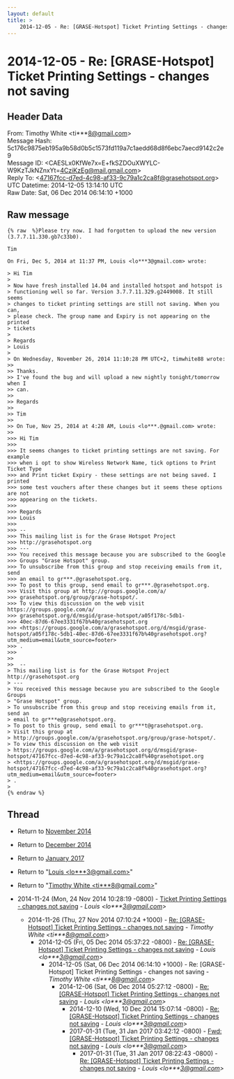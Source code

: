 ```yaml
---
layout: default
title: >
    2014-12-05 - Re: [GRASE-Hotspot] Ticket Printing Settings - changes not saving
---
```


# 2014-12-05 - Re: [GRASE-Hotspot] Ticket Printing Settings - changes not saving

## Header Data

From: Timothy White \<ti***8@gmail.com\><br>
Message Hash: 5c176c9875eb195a9b58d0b5c1573fd119a7c1aedd68d8f6ebc7aecd9142c2e9<br>
Message ID: \<CAESLx0KfWe7x=E+fkSZDOuXWYLC-W9KzTJkNZnxYt=4CziKzEg@mail.gmail.com\><br>
Reply To: \<47167fcc-d7ed-4c98-af33-9c79a1c2ca8f@grasehotspot.org\><br>
UTC Datetime: 2014-12-05 13:14:10 UTC<br>
Raw Date: Sat, 06 Dec 2014 06:14:10 +1000<br>

## Raw message

```
{% raw  %}Please try now. I had forgotten to upload the new version
(3.7.7.11.330.gb7c33b0).

Tim

On Fri, Dec 5, 2014 at 11:37 PM, Louis <lo***3@gmail.com> wrote:

> Hi Tim
>
> Now have fresh installed 14.04 and installed hotspot and hotspot is
> functioning well so far. Version 3.7.7.11.329.g2449008. It still seems
> changes to ticket printing settings are still not saving. When you can,
> please check. The group name and Expiry is not appearing on the printed
> tickets
>
> Regards
> Louis
>
> On Wednesday, November 26, 2014 11:10:28 PM UTC+2, timwhite88 wrote:
>>
>> Thanks.
>> I've found the bug and will upload a new nightly tonight/tomorrow when I
>> can.
>>
>> Regards
>>
>> Tim
>>
>> On Tue, Nov 25, 2014 at 4:28 AM, Louis <lo***.@gmail.com> wrote:
>>
>>> Hi Tim
>>>
>>> It seems changes to ticket printing settings are not saving. For example
>>> when i opt to show Wireless Network Name, tick options to Print Ticket Type
>>> and Print ticket Expiry - these settings are not being saved. I printed
>>> some test vouchers after these changes but it seems these options are not
>>> appearing on the tickets.
>>>
>>> Regards
>>> Louis
>>>
>>> --
>>> This mailing list is for the Grase Hotspot Project
>>> http://grasehotspot.org
>>> ---
>>> You received this message because you are subscribed to the Google
>>> Groups "Grase Hotspot" group.
>>> To unsubscribe from this group and stop receiving emails from it, send
>>> an email to gr***.@grasehotspot.org.
>>> To post to this group, send email to gr***.@grasehotspot.org.
>>> Visit this group at http://groups.google.com/a/
>>> grasehotspot.org/group/grase-hotspot/.
>>> To view this discussion on the web visit https://groups.google.com/a/
>>> grasehotspot.org/d/msgid/grase-hotspot/a05f178c-5db1-
>>> 40ec-87d6-67ee3331f67b%40grasehotspot.org
>>> <https://groups.google.com/a/grasehotspot.org/d/msgid/grase-hotspot/a05f178c-5db1-40ec-87d6-67ee3331f67b%40grasehotspot.org?utm_medium=email&utm_source=footer>
>>> .
>>>
>>
>>  --
> This mailing list is for the Grase Hotspot Project http://grasehotspot.org
> ---
> You received this message because you are subscribed to the Google Groups
> "Grase Hotspot" group.
> To unsubscribe from this group and stop receiving emails from it, send an
> email to gr***e@grasehotspot.org.
> To post to this group, send email to gr***t@grasehotspot.org.
> Visit this group at
> http://groups.google.com/a/grasehotspot.org/group/grase-hotspot/.
> To view this discussion on the web visit
> https://groups.google.com/a/grasehotspot.org/d/msgid/grase-hotspot/47167fcc-d7ed-4c98-af33-9c79a1c2ca8f%40grasehotspot.org
> <https://groups.google.com/a/grasehotspot.org/d/msgid/grase-hotspot/47167fcc-d7ed-4c98-af33-9c79a1c2ca8f%40grasehotspot.org?utm_medium=email&utm_source=footer>
> .
>
{% endraw %}
```

## Thread

+ Return to [November 2014](/archive/2014/11)
+ Return to [December 2014](/archive/2014/12)
+ Return to [January 2017](/archive/2017/01)

+ Return to "[Louis <lo***3<span>@</span>gmail.com>](/authors/lo___3_at_gmail_com)"
+ Return to "[Timothy White <ti***8<span>@</span>gmail.com>](/authors/ti___8_at_gmail_com)"

+ 2014-11-24 (Mon, 24 Nov 2014 10:28:19 -0800) - [Ticket Printing Settings - changes not saving](/archive/2014/11/0d114a84232cd11a107ce7a932aca9953cb0d1dc3565a52889501cc5ea764f2d) - _Louis \<lo***3@gmail.com\>_
  + 2014-11-26 (Thu, 27 Nov 2014 07:10:24 +1000) - [Re: [GRASE-Hotspot] Ticket Printing Settings - changes not saving](/archive/2014/11/0e1f007112630f04afc9532693c5c6986fdc13cf3b3f00d41d536d492ed9c025) - _Timothy White \<ti***8@gmail.com\>_
    + 2014-12-05 (Fri, 05 Dec 2014 05:37:22 -0800) - [Re: [GRASE-Hotspot] Ticket Printing Settings - changes not saving](/archive/2014/12/22b319bd9f5cd89448298e536d0164ab3b4840ccdc41e9a67d49fca3dc3bf58a) - _Louis \<lo***3@gmail.com\>_
      + 2014-12-05 (Sat, 06 Dec 2014 06:14:10 +1000) - Re: [GRASE-Hotspot] Ticket Printing Settings - changes not saving - _Timothy White \<ti***8@gmail.com\>_
        + 2014-12-06 (Sat, 06 Dec 2014 05:27:12 -0800) - [Re: [GRASE-Hotspot] Ticket Printing Settings - changes not saving](/archive/2014/12/f5e01fc782fefad2bfc0c1a7644674c033ca2d715397fb56a470b4cac8f17ff1) - _Louis \<lo***3@gmail.com\>_
          + 2014-12-10 (Wed, 10 Dec 2014 15:07:14 -0800) - [Re: [GRASE-Hotspot] Ticket Printing Settings - changes not saving](/archive/2014/12/a7d43059ccc590ba7264f41b5be372ae639a03ec23ff7ba7d3f6b167674cc9aa) - _Louis \<lo***3@gmail.com\>_
          + 2017-01-31 (Tue, 31 Jan 2017 03:42:12 -0800) - [Fwd: [GRASE-Hotspot] Ticket Printing Settings - changes not saving](/archive/2017/01/088b375044ae43f6211367da99b75ef119842e30e6b6ce4e5b4184c6766a0e66) - _Louis \<lo***3@gmail.com\>_
            + 2017-01-31 (Tue, 31 Jan 2017 08:22:43 -0800) - [Re: [GRASE-Hotspot] Ticket Printing Settings - changes not saving](/archive/2017/01/b2c0780cb7d49b9b23f6146198755aed4ab361615a342248e14acde2114b9364) - _Louis \<lo***3@gmail.com\>_

